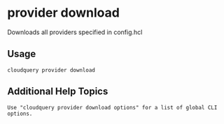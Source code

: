 # provider download

Downloads all providers specified in config.hcl

## Usage

```
cloudquery provider download
```

## Additional Help Topics

```
Use "cloudquery provider download options" for a list of global CLI options.
```
